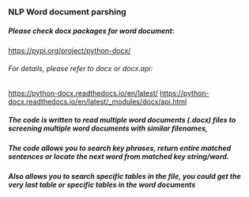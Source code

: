 ### NLP Word document parshing

##### Please check docx packages for word document:
https://pypi.org/project/python-docx/

###### For details, please refer to docx or docx.api:
https://python-docx.readthedocs.io/en/latest/
https://python-docx.readthedocs.io/en/latest/_modules/docx/api.html


##### The code is written to read multiple word documents (.docx) files to screening multiple word documents with similar filenames, 
##### The code allows you to search key phrases, return entire matched sentences or locate the next word from matched key string/word.
##### Also allows you to search specific tables in the file, you could get the very last table or specific tables in the word documents
